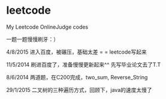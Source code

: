 
leetcode
========

My Leetcode OnlineJudge codes

一题一题慢慢刷牙：）

4/8/2015  进入百度，被碾压，基础太差 = = leetcode写起来

11/5/2014 刷进百度了，准备慢慢更新起来^^ 先写毕业论文去了T.T 

8/6/2014 两道题，在C200完成，two_sum, Reverse_String

29/1/2015 二叉树的三种遍历方式，回顾下，java的速度太慢了
